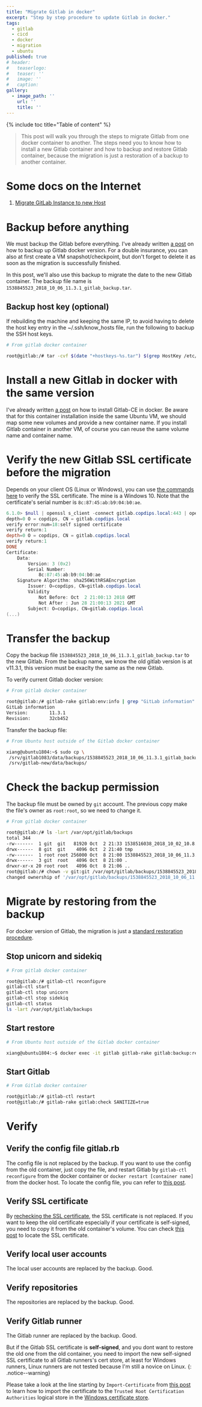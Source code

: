 ```yaml
---
title: "Migrate Gitlab in docker"
excerpt: "Step by step procedure to update Gitlab in docker."
tags:
  - gitlab
  - cicd
  - docker
  - migration
  - ubuntu
published: true
# header:
#   teaserlogo:
#   teaser: ''
#   image: ''
#   caption:
gallery:
  - image_path: ''
    url: ''
    title: ''
---
```


{% include toc title="Table of content" %}

> This post will walk you through the steps to migrate Gitlab from one docker container to another. The steps need you to know how to install a new Gitlab container and how to backup and restore Gitlab container, because the migration is just a restoration of a backup to another container.

# Some docs on the Internet

1. [Migrate GitLab Instance to new Host](https://pikedom.com/migrate-gitlab-instance-to-new-host/)

# Backup before anything

We must backup the Gitlab before everything. I've already written [a post](https://copdips.com/2018/09/backup-and-restore-gitlab-in-docker.html#backup-gitlab-in-docker) on how to backup up Gitlab docker version. For a double insurance, you can also at first create a VM snapshot/checkpoint, but don't forget to delete it as soon as the migration is successfully finished.

In this post, we'll also use this backup to migrate the date to the new Gitlab container. The backup file name is `1538845523_2018_10_06_11.3.1_gitlab_backup.tar`.

## Backup host key (optional)

If rebuilding the machine and keeping the same IP, to avoid having to delete the host key entry in the ~/.ssh/know_hosts file, run the following to backup the SSH host keys.

```bash
# From gitlab docker container

root@gitlab:/# tar -cvf $(date "+hostkeys-%s.tar") $(grep HostKey /etc/ssh/sshd_config | grep -v ^'#' | awk '{print $2}')
```

# Install a new Gitlab in docker with the same version

I've already written [a post](https://copdips.com/2018/09/install-gitlab-ce-in-docker-on-ubuntu.html#install-gitlab-ce-in-docker) on how to install Gitlab-CE in docker. Be aware that for this container installation inside the same Ubuntu VM, we should map some new volumes and provide a new container name. If you install Gitlab container in another VM, of course you can reuse the same volume name and container name.

# Verify the new Gitlab SSL certificate before the migration

Depends on your client OS (Linux or Windows), you can use [the commands here](https://copdips.com/2018/09/setup-https-for-gitlab.html#check-the-website-ssl-certificate-from-the-command-line) to verify the SSL certificate. The mine is a Windows 10. Note that the certificate's serial number is `8c:87:45:ab:b9:04:b0:ae`.

```powershell
6.1.0> $null | openssl s_client -connect gitlab.copdips.local:443 | openssl x509 -text -noout
depth=0 O = copdips, CN = gitlab.copdips.local
verify error:num=18:self signed certificate
verify return:1
depth=0 O = copdips, CN = gitlab.copdips.local
verify return:1
DONE
Certificate:
    Data:
        Version: 3 (0x2)
        Serial Number:
            8c:87:45:ab:b9:04:b0:ae
    Signature Algorithm: sha256WithRSAEncryption
        Issuer: O=copdips, CN=gitlab.copdips.local
        Validity
            Not Before: Oct  2 21:00:13 2018 GMT
            Not After : Jun 28 21:00:13 2021 GMT
        Subject: O=copdips, CN=gitlab.copdips.local
(...)
```

# Transfer the backup

Copy the backup file `1538845523_2018_10_06_11.3.1_gitlab_backup.tar` to the new Gitlab. From the backup name, we know the old gitlab version is at v11.3.1, this version must be exaclty the same as the new Gitlab.

To verify current Gitlab docker version:

```bash
# From gitlab docker container

root@gitlab:/# gitlab-rake gitlab:env:info | grep "GitLab information" -A2
GitLab information
Version:        11.3.1
Revision:       32cb452
```

Transfer the backup file:

```bash
# From Ubuntu host outside of the Gitlab docker container

xiang@ubuntu1804:~$ sudo cp \
 /srv/gitlab1083/data/backups/1538845523_2018_10_06_11.3.1_gitlab_backup.tar \
 /srv/gitlab-new/data/backups/
```

# Check the backup permission

The backup file must be owned by `git` account. The previous copy make the file's owner as `root:root`, so we need to change it.

```bash
# From gitlab docker container

root@gitlab:/# ls -lart /var/opt/gitlab/backups
total 344
-rw-------  1 git  git   81920 Oct  2 21:33 1538516038_2018_10_02_10.8.3_gitlab_backup.tar
drwx------  8 git  git    4096 Oct  2 21:40 tmp
-rw-------  1 root root 256000 Oct  8 21:00 1538845523_2018_10_06_11.3.1_gitlab_backup.tar
drwx------  3 git  root   4096 Oct  8 21:00 .
drwxr-xr-x 20 root root   4096 Oct  8 21:06 ..
root@gitlab:/# chown -v git:git /var/opt/gitlab/backups/1538845523_2018_10_06_11.3.1_gitlab_backup.tar
changed ownership of '/var/opt/gitlab/backups/1538845523_2018_10_06_11.3.1_gitlab_backup.tar' from root:root to git:git
```

# Migrate by restoring from the backup

For docker version of Gitlab, the migration is just a [standard restoration procedure](https://copdips.com/2018/09/backup-and-restore-gitlab-in-docker.html#restore-gitlab).

## Stop unicorn and sidekiq
```bash
# From gitlab docker container

root@gitlab:/# gitlab-ctl reconfigure
gitlab-ctl start
gitlab-ctl stop unicorn
gitlab-ctl stop sidekiq
gitlab-ctl status
ls -lart /var/opt/gitlab/backups
```

## Start restore

```bash
# From Ubuntu host outside of the Gitlab docker container

xiang@ubuntu1804:~$ docker exec -it gitlab gitlab-rake gitlab:backup:restore BACKUP=1538845523_2018_10_06_11.3.1 --trace
```

## Start Gitlab

```bash
# From Gitlab docker container

root@gitlab:/# gitlab-ctl restart
root@gitlab:/# gitlab-rake gitlab:check SANITIZE=true
```

# Verify

## Verify the config file gitlab.rb

The config file is not replaced by the backup. If you want to use the config from the old container, just copy the file, and restart Gitlab by `gitlab-ctl reconfigure` from the docker container or `docker restart [container name]` from the docker host. To locate the config file, you can refer to [this post](https://copdips.com/2018/09/setup-https-for-gitlab.html#configure-https-on-gitlab).

## Verify SSL certificate

By [rechecking the SSL certificate](https://copdips.com/2018/10/migrate-gitlab-in-docker.html#verify-the-new-gitlab-ssl-certificate-before-the-migration), the SSL certificate is not replaced. If you want to keep the old certificate especially if your certificate is self-signed, you need to copy it from the old container's volume. You can check [this post](https://copdips.com/2018/09/setup-https-for-gitlab.html#save-the-ssl-certificate) to locate the SSL certificate.

## Verify local user accounts

The local user accounts are replaced by the backup. Good.

## Verify repositories

The repositories are replaced by the backup. Good.

## Verify Gitlab runner

The Gitlab runner are replaced by the backup. Good.

But if the Gitlab SSL certificate is **self-signed**, and you dont want to restore the old one from the old container, you need to import the new self-signed SSL certificate to all Gitlab runners's cert store, at least for Windows runners, Linux runners are not tested because I'm still a novice on Linux.
{: .notice--warning}

Please take a look at the line starting by `Import-Certificate` from [this post](https://copdips.com/2018/09/install-gitlab-runner-on-windows-by-powershell-psremoting.html#register-gitlab-runner-on-windows) to learn how to import the certificate to the `Trusted Root Certification Authorities` logical store in the [Windows certificate store](https://docs.microsoft.com/en-us/windows/desktop/seccertenroll/about-certificate-directory).
